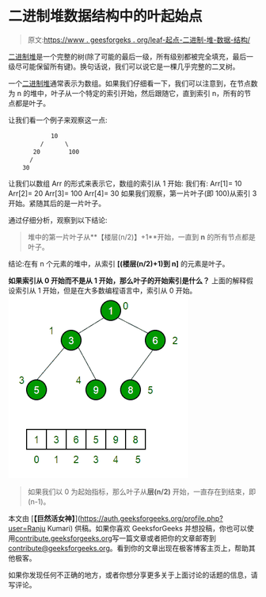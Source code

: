 # 二进制堆数据结构中的叶起始点

> 原文:[https://www . geesforgeks . org/leaf-起点-二进制-堆-数据-结构/](https://www.geeksforgeeks.org/leaf-starting-point-binary-heap-data-structure/)

[二进制堆](https://www.geeksforgeeks.org/binary-heap/)是一个完整的树(除了可能的最后一级，所有级别都被完全填充，最后一级尽可能保留所有键)。换句话说，我们可以说它是一棵几乎完整的二叉树。

一个[二进制堆](https://www.geeksforgeeks.org/binary-heap/)通常表示为数组。如果我们仔细看一下，我们可以注意到，在节点数为 n 的堆中，叶子从一个特定的索引开始，然后跟随它，直到索引 n，所有的节点都是叶子。

让我们看一个例子来观察这一点:

```
            10 
         /      \               
       20        100          
      /                      
    30                     

```

让我们以数组 Arr 的形式来表示它，数组的索引从 1 开始:
我们有:
Arr[1]= 10
Arr[2]= 20
Arr[3]= 100
Arr[4]= 30
如果我们观察，第一片叶子(即 100)从索引 3 开始。紧随其后的是一片叶子。

通过仔细分析，观察到以下结论:

> 堆中的第一片叶子从**【楼层(n/2)】+1**开始，一直到
> **n** 的所有节点都是叶子。

结论:在有 n 个元素的堆中，从索引 **[(楼层(n/2)+1)到 n]** 的元素是叶子。

**如果索引从 0 开始而不是从 1 开始，那么叶子的开始索引是什么？**
上面的解释假设索引从 1 开始，但是在大多数编程语言中，索引从 0 开始。
![](img/3232c4597706c99cb227eb625db4c554.png)

> 如果我们以 0 为起始指标，那么叶子从**层(n/2)** 开始，一直存在到结束，即(n-1)。

本文由 [**【巨然活女神】**](https://auth.geeksforgeeks.org/profile.php?user=Ranju Kumari) 供稿。如果你喜欢 GeeksforGeeks 并想投稿，你也可以使用[contribute.geeksforgeeks.org](http://www.contribute.geeksforgeeks.org)写一篇文章或者把你的文章邮寄到 contribute@geeksforgeeks.org。看到你的文章出现在极客博客主页上，帮助其他极客。

如果你发现任何不正确的地方，或者你想分享更多关于上面讨论的话题的信息，请写评论。